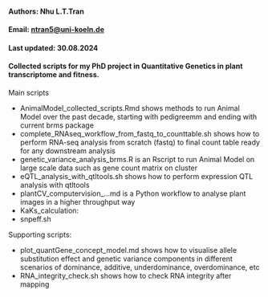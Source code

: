 #### Authors: Nhu L.T.Tran
#### Email: ntran5@uni-koeln.de
#### Last updated: 30.08.2024

#### Collected scripts for my PhD project in Quantitative Genetics in plant transcriptome and fitness. 

Main scripts
- AnimalModel_collected_scripts.Rmd shows methods to run Animal Model over the past decade, starting with pedigreemm and ending with current brms package
- complete_RNAseq_workflow_from_fastq_to_counttable.sh shows how to perform RNA-seq analysis from scratch (fastq) to final count table ready for any downstream analysis
- genetic_variance_analysis_brms.R is an Rscript to run Animal Model on large scale data such as gene count matrix on cluster
- eQTL_analysis_with_qtltools.sh shows how to perform expression QTL analysis with qtltools
- plantCV_computervision_...md is a Python workflow to analyse plant images in a higher throughput way
- KaKs_calculation:
- snpeff.sh

Supporting scripts:
- plot_quantGene_concept_model.md shows how to visualise allele substitution effect and genetic variance components in different scenarios of dominance, additive, underdominance, overdominance, etc
- RNA_integrity_check.sh shows how to check RNA integrity after mapping

